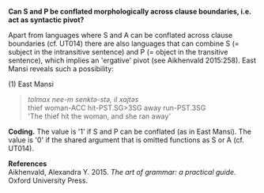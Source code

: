 **Can S and P be conflated morphologically across clause boundaries, i.e. act as syntactic pivot?**

Apart from languages where S and A can be conflated across clause boundaries (cf. UT014) there are also languages that can combine S (= subject in the intransitive sentence) and P (= object in the transitive sentence), which implies an 'ergative' pivot (see Aikhenvald 2015:258). East Mansi reveals such a possibility:

(1) East Mansi<br/>
>*tolmax nee-m senktǝ-stǝ, il xajtǝs*<br/>
>thief woman-ACC hit-PST.SG>3SG away run-PST.3SG<br/>
>'The thief hit the woman, and she ran away'

**Coding.** The value is '1' if S and P can be conflated (as in East Mansi). The value is '0' if the shared argument that is omitted functions as S or A (cf. UT014).

**References**<br/>
Aikhenvald, Alexandra Y. 2015. *The art of grammar: a practical guide.* Oxford University Press.
